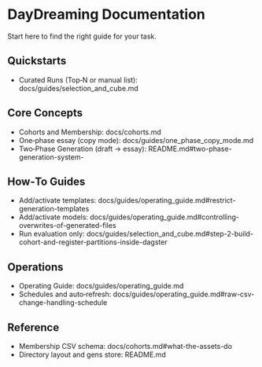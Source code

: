 # DayDreaming Documentation

Start here to find the right guide for your task.

## Quickstarts
- Curated Runs (Top‑N or manual list): docs/guides/selection_and_cube.md

## Core Concepts
- Cohorts and Membership: docs/cohorts.md
- One‑phase essay (copy mode): docs/guides/one_phase_copy_mode.md
- Two‑Phase Generation (draft → essay): README.md#two-phase-generation-system-

## How‑To Guides
- Add/activate templates: docs/guides/operating_guide.md#restrict-generation-templates
- Add/activate models: docs/guides/operating_guide.md#controlling-overwrites-of-generated-files
- Run evaluation only: docs/guides/selection_and_cube.md#step-2-build-cohort-and-register-partitions-inside-dagster

## Operations
- Operating Guide: docs/guides/operating_guide.md
- Schedules and auto‑refresh: docs/guides/operating_guide.md#raw-csv-change-handling-schedule

## Reference
- Membership CSV schema: docs/cohorts.md#what-the-assets-do
- Directory layout and gens store: README.md
